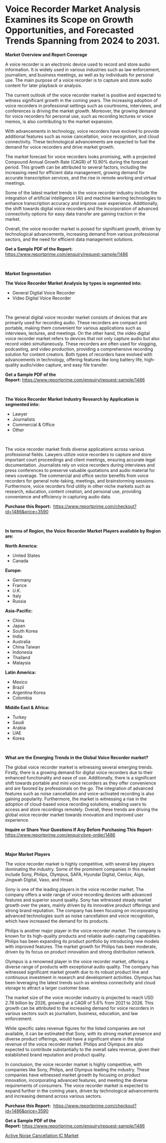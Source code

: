 <p><h1>Voice Recorder Market Analysis Examines its Scope on Growth Opportunities, and Forecasted Trends Spanning from 2024 to 2031.</h1></p><p><strong>Market Overview and Report Coverage</strong></p>
<p><p>A voice recorder is an electronic device used to record and store audio information. It is widely used in various industries such as law enforcement, journalism, and business meetings, as well as by individuals for personal use. The main purpose of a voice recorder is to capture and store audio content for later playback or analysis.</p><p>The current outlook of the voice recorder market is positive and expected to witness significant growth in the coming years. The increasing adoption of voice recorders in professional settings such as courtrooms, interviews, and conferences is driving the market growth. Moreover, the growing demand for voice recorders for personal use, such as recording lectures or voice memos, is also contributing to the market expansion.</p><p>With advancements in technology, voice recorders have evolved to provide additional features such as noise cancellation, voice recognition, and cloud connectivity. These technological advancements are expected to fuel the demand for voice recorders and drive market growth.</p><p>The market forecast for voice recorders looks promising, with a projected Compound Annual Growth Rate (CAGR) of 10.90% during the forecast period. This growth can be attributed to several factors, including the increasing need for efficient data management, growing demand for accurate transcription services, and the rise in remote working and virtual meetings.</p><p>Some of the latest market trends in the voice recorder industry include the integration of artificial intelligence (AI) and machine learning technologies to enhance transcription accuracy and improve user experience. Additionally, the shift towards digital voice recorders and the incorporation of advanced connectivity options for easy data transfer are gaining traction in the market.</p><p>Overall, the voice recorder market is poised for significant growth, driven by technological advancements, increasing demand from various professional sectors, and the need for efficient data management solutions.</p></p>
<p><strong>Get a Sample PDF of the Report:</strong> <a href="https://www.reportprime.com/enquiry/request-sample/1486">https://www.reportprime.com/enquiry/request-sample/1486</a></p>
<p>&nbsp;</p>
<p><strong>Market Segmentation</strong></p>
<p><strong>The Voice Recorder Market Analysis by types is segmented into:</strong></p>
<p><ul><li>General Digital Voice Recorder</li><li>Video Digital Voice Recorder</li></ul></p>
<p>&nbsp;</p>
<p><p>The general digital voice recorder market consists of devices that are primarily used for recording audio. These recorders are compact and portable, making them convenient for various applications such as interviews, lectures, and meetings. On the other hand, the video digital voice recorder market refers to devices that not only capture audio but also record video simultaneously. These recorders are often used for vlogging, podcasting, and video production, providing a comprehensive recording solution for content creators. Both types of recorders have evolved with advancements in technology, offering features like long battery life, high-quality audio/video capture, and easy file transfer.</p></p>
<p><strong>Get a Sample PDF of the Report:</strong>&nbsp;<a href="https://www.reportprime.com/enquiry/request-sample/1486">https://www.reportprime.com/enquiry/request-sample/1486</a></p>
<p>&nbsp;</p>
<p><strong>The Voice Recorder Market Industry Research by Application is segmented into:</strong></p>
<p><ul><li>Lawyer</li><li>Journalists</li><li>Commercial & Office</li><li>Other</li></ul></p>
<p>&nbsp;</p>
<p><p>The voice recorder market finds diverse applications across various professional fields. Lawyers utilize voice recorders to capture and store important court proceedings and client meetings, ensuring accurate legal documentation. Journalists rely on voice recorders during interviews and press conferences to preserve valuable quotations and audio material for news coverage. The commercial and office sector benefits from voice recorders for general note-taking, meetings, and brainstorming sessions. Furthermore, voice recorders find utility in other niche markets such as research, education, content creation, and personal use, providing convenience and efficiency in capturing audio data.</p></p>
<p><strong>Purchase this Report:</strong>&nbsp; <a href="https://www.reportprime.com/checkout?id=1486&price=3590">https://www.reportprime.com/checkout?id=1486&price=3590</a></p>
<p>&nbsp;</p>
<p><strong>In terms of Region, the Voice Recorder Market Players available by Region are:</strong></p>
<p>
    <p> <strong> North America: </strong>
        <ul>
            <li>United States</li>
            <li>Canada</li>
        </ul>
        </p> 
    <p> <strong> Europe: </strong>
        <ul>
            <li>Germany</li>
            <li>France</li>
            <li>U.K.</li>
            <li>Italy</li>
            <li>Russia</li>
        </ul>
        </p> 
    <p> <strong> Asia-Pacific: </strong>
        <ul>
            <li>China</li>
            <li>Japan</li>
            <li>South Korea</li>
            <li>India</li>
            <li>Australia</li>
            <li>China Taiwan</li>
            <li>Indonesia</li>
            <li>Thailand</li>
            <li>Malaysia</li>
        </ul>
        </p> 
    <p> <strong> Latin America: </strong>
        <ul>
            <li>Mexico</li>
            <li>Brazil</li>
            <li>Argentina Korea</li>
            <li>Colombia</li>
        </ul>
        </p> 
    <p> <strong> Middle East & Africa: </strong>
        <ul>
            <li>Turkey</li>
            <li>Saudi</li>
            <li>Arabia</li>
            <li>UAE</li>
            <li>Korea</li>
        </ul>
    </p>
    </p>
<p>&nbsp;</p>
<p><strong>What are the Emerging Trends in the Global Voice Recorder market?</strong></p>
<p><p>The global voice recorder market is witnessing several emerging trends. Firstly, there is a growing demand for digital voice recorders due to their enhanced functionality and ease of use. Additionally, there is a significant shift towards portable and mini voice recorders as they offer convenience and are favored by professionals on the go. The integration of advanced features such as noise cancellation and voice-activated recording is also gaining popularity. Furthermore, the market is witnessing a rise in the adoption of cloud-based voice recording solutions, enabling users to access and store recordings remotely. Overall, these trends are driving the global voice recorder market towards innovation and improved user experience.</p></p>
<p><strong>Inquire or Share Your Questions If Any Before Purchasing This Report</strong>- <a href="https://www.reportprime.com/enquiry/pre-order/1486">https://www.reportprime.com/enquiry/pre-order/1486</a></p>
<p>&nbsp;</p>
<p><strong>Major Market Players</strong></p>
<p><p>The voice recorder market is highly competitive, with several key players dominating the industry. Some of the prominent companies in this market include Sony, Philips, Olympus, SAFA, Hyundai Digital, Cenlux, Aigo, Jingwah Digital, Vaso, and Hnsat. </p><p>Sony is one of the leading players in the voice recorder market. The company offers a wide range of voice recording devices with advanced features and superior sound quality. Sony has witnessed steady market growth over the years, mainly driven by its innovative product offerings and strong brand reputation. The company has been focusing on incorporating advanced technologies such as noise cancellation and voice recognition, which have increased the demand for its products.</p><p>Philips is another major player in the voice recorder market. The company is known for its high-quality products and reliable audio capturing capabilities. Philips has been expanding its product portfolio by introducing new models with improved features. The market growth for Philips has been moderate, driven by its focus on product innovation and strong distribution network.</p><p>Olympus is a renowned player in the voice recorder market, offering a diverse range of products with exceptional audio quality. The company has witnessed significant market growth due to its robust product line and continuous investment in research and development activities. Olympus has been leveraging the latest trends such as wireless connectivity and cloud storage to attract a larger customer base.</p><p>The market size of the voice recorder industry is projected to reach USD 2.78 billion by 2026, growing at a CAGR of 5.6% from 2021 to 2026. This growth can be attributed to the increasing demand for voice recorders in various sectors such as journalism, business, education, and law enforcement.</p><p>While specific sales revenue figures for the listed companies are not available, it can be estimated that Sony, with its strong market presence and diverse product offerings, would have a significant share in the total revenue of the voice recorder market. Philips and Olympus are also expected to contribute substantially to the overall sales revenue, given their established brand reputation and product quality.</p><p>In conclusion, the voice recorder market is highly competitive, with companies like Sony, Philips, and Olympus leading the industry. These companies have witnessed market growth by focusing on product innovation, incorporating advanced features, and meeting the diverse requirements of consumers. The voice recorder market is expected to expand further in the coming years, driven by technological advancements and increasing demand across various sectors.</p></p>
<p><strong>Purchase this Report:</strong>&nbsp;&nbsp;<a href="https://www.reportprime.com/checkout?id=1486&price=3590">https://www.reportprime.com/checkout?id=1486&price=3590</a></p>
<p></p>
<p><strong>Get a Sample PDF of the Report:</strong>&nbsp;<a href="https://www.reportprime.com/enquiry/request-sample/1486">https://www.reportprime.com/enquiry/request-sample/1486</a></p>
<p><p><a href="https://github.com/zeberleansnyderallisonwjfli/Market-Research-Report-List-1/blob/main/active-noise-cancellation-ic-market.md">Active Noise Cancellation IC Market</a></p></p>
